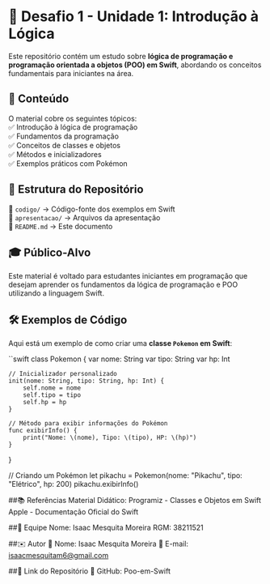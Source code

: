 # 📌 Desafio 1 - Unidade 1: Introdução à Lógica  

Este repositório contém um estudo sobre **lógica de programação e programação orientada a objetos (POO) em Swift**, abordando os conceitos fundamentais para iniciantes na área.  

## 📖 Conteúdo  

O material cobre os seguintes tópicos:  
✅ Introdução à lógica de programação  
✅ Fundamentos da programação  
✅ Conceitos de classes e objetos  
✅ Métodos e inicializadores  
✅ Exemplos práticos com Pokémon  

## 📂 Estrutura do Repositório  

📁 `codigo/` → Código-fonte dos exemplos em Swift  
📁 `apresentacao/` → Arquivos da apresentação  
📄 `README.md` → Este documento  

## 🎓 Público-Alvo  

Este material é voltado para estudantes iniciantes em programação que desejam aprender os fundamentos da lógica de programação e POO utilizando a linguagem Swift.  

## 🛠 Exemplos de Código  

Aqui está um exemplo de como criar uma **classe `Pokemon` em Swift**:  

``swift
class Pokemon {
    var nome: String
    var tipo: String
    var hp: Int

    // Inicializador personalizado
    init(nome: String, tipo: String, hp: Int) {
        self.nome = nome
        self.tipo = tipo
        self.hp = hp
    }

    // Método para exibir informações do Pokémon
    func exibirInfo() {
        print("Nome: \(nome), Tipo: \(tipo), HP: \(hp)")
    }
}

// Criando um Pokémon
let pikachu = Pokemon(nome: "Pikachu", tipo: "Elétrico", hp: 200)
pikachu.exibirInfo()

##📚 Referências
Material Didático:
Programiz - Classes e Objetos em Swift
Apple - Documentação Oficial do Swift

##👥 Equipe
Nome: Isaac Mesquita Moreira RGM: 38211521

##✉️ Autor
📌 Nome: Isaac Mesquita Moreira
📩 E-mail: isaacmesquitam6@gmail.com

##🔗 Link do Repositório
📌 GitHub: Poo-em-Swift
